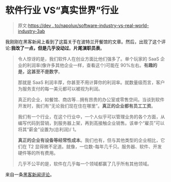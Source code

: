 # 软件行业 VS“真实世界”行业

> 原文:[https://dev . to/napolux/software-industry-vs-real-world-industry-3ab](https://dev.to/napolux/software-industry-vs-real-world-industry-3ab)

我刚刚在黑客新闻上看到了这篇关于在波特兰开餐馆的文章。然后，出现了这个评论:**我改了一点，但是几乎没动过**。**片尾演职员表**。

> 令人惊讶的是，我们软件人在创业方面比他们强多了。单个玩家的 SaaS 企业的利润率(像许多其他企业一样，查看这个)可能在 90%左右。**有趣的是，这甚至不是数字**。
> 
> 那就是 SaaS 利润丰厚，你甚至不用计算你的利润率。就数量级而言，客户为服务支付的每一美元都可以被视为利润。
> 
> 真正的企业，如餐馆、商店等...拥有昂贵的办公室或零售空间。当谈到软件开发时，我们有“无论我们现在住在哪里”。**真正的企业都有员工工资**。
> 
> 我们有一个行业，在这个行业中，一个人似乎可以管理业务的各个方面，从编写代码到营销，到服务器上架，再到高接触企业销售。该单个“雇员”可以将其“薪金”设置为(总利润)/ 1。
> 
> **真正的企业有设备等经常性成本**。我们也有，但与其他类型的企业相比，它们在 T2 显得微不足道。就像，一位数-每年几千只。服务器、软件、开发硬件等的所有费用。
> 
> 几乎不公平的是，软件在几乎每一个领域都赢了几乎所有其他领域。

来自一条[黑客新闻评论](https://news.ycombinator.com/item?id=15440180)。
